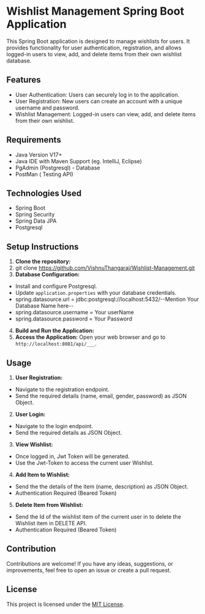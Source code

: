 # Wishlist Management Spring Boot Application

This Spring Boot application is designed to manage wishlists for users. It provides functionality for user authentication, registration, and allows logged-in users to view, add, and delete items from their own wishlist database.

## Features

- User Authentication: Users can securely log in to the application.
- User Registration: New users can create an account with a unique username and password.
- Wishlist Management: Logged-in users can view, add, and delete items from their own wishlist.

## Requirements
- Java Version V17+
- Java IDE with Maven Support (eg. IntelliJ, Eclipse)
- PgAdmin (Postgresql) - Database
- PostMan ( Testing API)

## Technologies Used

- Spring Boot
- Spring Security
- Spring Data JPA
- Postgresql

## Setup Instructions

1. **Clone the repository:**
2. git clone https://github.com/VishnuThangaraj/Wishlist-Management.git
3. **Database Configuration:**
- Install and configure Postgresql.
- Update `application.properties` with your database credentials.
- spring.datasource.url = jdbc:postgresql://localhost:5432/--Mention Your Database Name here--
- spring.datasource.username = Your userName
- spring.datasource.password = Your Password
4. **Build and Run the Application:**
5. **Access the Application:**
Open your web browser and go to `http://localhost:8081/api/___`.

## Usage

1. **User Registration:**

- Navigate to the registration endpoint.
- Send the required details (name, email, gender, password) as JSON Object.
  
2. **User Login:**

- Navigate to the login endpoint.
- Send the required details as JSON Object.

3. **View Wishlist:**

- Once logged in, Jwt Token will be generated.
- Use the Jwt-Token to access the current user Wishlist.

4. **Add Item to Wishlist:**

- Send the the details of the item (name, description) as JSON Object.
- Authentication Required (Beared Token)

5. **Delete Item from Wishlist:**

- Send the Id of the wishlist item of the current user in to delete the Wishlist item in DELETE API.
- Authentication Required (Beared Token)

## Contribution

Contributions are welcome! If you have any ideas, suggestions, or improvements, feel free to open an issue or create a pull request.

## License

This project is licensed under the [MIT License](Apache2.0).
